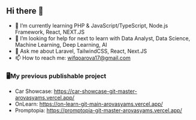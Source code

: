 ## Hi there 👋

- 🌱 I’m currently learning PHP & JavaScript/TypeScript, Node.js Framework, React, NEXT.JS
- 🤔 I’m looking for help for next to learn with  Data Analyst, Data Science, Machine Learning, Deep Learning, AI
- 💬 Ask me about Laravel, TailwindCSS, React, Next.JS
- 📫 How to reach me: wifqoarova17@gmail.com

### 🖥️My previous publishable project
- Car Showcase: https://car-showcase-git-master-arovasyams.vercel.app/
- OnLearn: https://on-learn-git-main-arovasyams.vercel.app/
- Promptopia: https://promptopia-git-master-arovasyams.vercel.app/


<!--
**ArovaSyams/ArovaSyams** is a ✨ _special_ ✨ repository because its `README.md` (this file) appears on your GitHub profile.

Here are some ideas to get you started:

- 🔭 I’m currently working on ...
- 😄 Pronouns: ...
- ⚡ Fun fact: ...
-->
